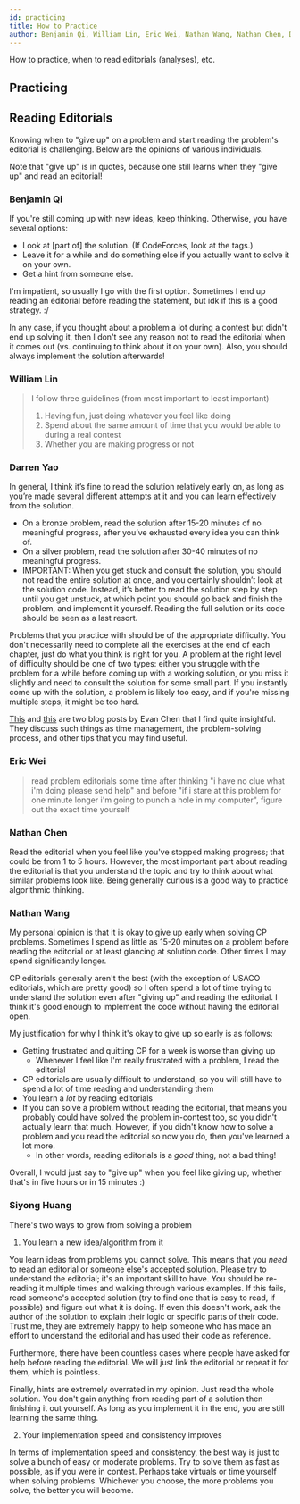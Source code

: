 ```yaml
---
id: practicing
title: How to Practice 
author: Benjamin Qi, William Lin, Eric Wei, Nathan Wang, Nathan Chen, Darren Yao
---
```


How to practice, when to read editorials (analyses), etc.
<!-- END DESCRIPTION -->

## Practicing

## Reading Editorials

Knowing when to "give up" on a problem and start reading the problem's editorial
is challenging. Below are the opinions of various individuals.

Note that "give up" is in quotes, because one still learns when they "give up" and read an editorial!

### Benjamin Qi

If you're still coming up with new ideas, keep thinking. Otherwise, you have several options:
- Look at [part of] the solution. (If CodeForces, look at the tags.)
- Leave it for a while and do something else if you actually want to solve it on your own.
- Get a hint from someone else.

I'm impatient, so usually I go with the first option. Sometimes I end up reading an editorial before reading the statement, but idk if this is a good strategy. :/ 

In any case, if you thought about a problem a lot during a contest but didn't end up solving it, then I don't see any reason not to read the editorial when it comes out (vs. continuing to think about it on your own). Also, you should always implement the solution afterwards!

### William Lin

> I follow three guidelines (from most important to least important)
> 1. Having fun, just doing whatever you feel like doing
> 2. Spend about the same amount of time that you would be able to during a real contest
> 3. Whether you are making progress or not

### Darren Yao
In general, I think it’s fine to read the solution relatively early on, as long as you’re made several different attempts at it and you can learn effectively from the solution.
- On a bronze problem, read the solution after 15-20 minutes of no meaningful progress, after you’ve exhausted every idea you can think of.
- On a silver problem, read the solution after 30-40 minutes of no meaningful progress.
- IMPORTANT: When you get stuck and consult the solution, you should not read the entire solution at once, and you certainly shouldn’t look at the solution code. Instead, it’s better to read the solution step by step until you get unstuck, at which point you should go back and finish the problem, and implement it yourself. Reading the full solution or its code should be seen as a last resort.

Problems that you practice with should be of the appropriate difficulty. You don't necessarily need to complete all the exercises at the end of each chapter, just do what you think is right for you. A problem at the right level of difficulty should be one of two types: either you struggle with the problem for a while before coming up with a working solution, or you miss it slightly and need to consult the solution for some small part. If you instantly come up with the solution, a problem is likely too easy, and if you're missing multiple steps, it might be too hard.

[This](https://web.evanchen.cc/FAQs/raqs.html) and [this](https://usamo.wordpress.com/2019/01/31/math-contest-platitudes-v3/) are two blog posts by Evan Chen that I find quite insightful. They discuss such things as time management, the problem-solving process, and other tips that you may find useful. 

### Eric Wei

> read problem editorials some time after thinking "i have no clue what i'm doing please send help" and before "if i stare at this problem for one minute longer i'm going to punch a hole in my computer", figure out the exact time yourself

### Nathan Chen

Read the editorial when you feel like you've stopped making progress; that could be from 1 to 5 hours. However, the most important part about reading the editorial is that you understand the topic and try to think about what similar problems look like. Being generally curious is a good way to practice algorithmic thinking.

### Nathan Wang

My personal opinion is that it is okay to give up early when solving CP problems.
Sometimes I spend as little as 15-20 minutes on a problem before reading the editorial
or at least glancing at solution code. Other times I may spend significantly longer.

CP editorials generally aren't the best (with the exception of USACO editorials,
which are pretty good) so I often spend a lot of time trying to understand the
solution even after "giving up" and reading the editorial. I think it's good
enough to implement the code without having the editorial open.

My justification for why I think it's okay to give up so early is as follows:

- Getting frustrated and quitting CP for a week is worse than giving up
  - Whenever I feel like I'm really frustrated with a problem, I read the editorial
- CP editorials are usually difficult to understand, so you will still have
  to spend a lot of time reading and understanding them
- You learn a _lot_ by reading editorials
- If you can solve a problem without reading the editorial, that means you
  probably could have solved the problem in-contest too, so you didn't actually
  learn that much. However, if you didn't know how to solve a problem and
  you read the editorial so now you do, then you've learned a lot more.
  - In other words, reading editorials is a _good_ thing, not a bad thing!

Overall, I would just say to "give up" when you feel like giving up, whether that's
in five hours or in 15 minutes :)

### Siyong Huang

There's two ways to grow from solving a problem

1) You learn a new idea/algorithm from it


You learn ideas from problems you cannot solve. This means that you *need* to read an editorial or someone else's accepted solution. Please try to understand the editorial; it's an important skill to have. You should be re-reading it multiple times and walking through various examples. If this fails, read someone's accepted solution (try to find one that is easy to read, if possible) and figure out what it is doing. If even this doesn't work, ask the author of the solution to explain their logic or specific parts of their code. Trust me, they are extremely happy to help someone who has made an effort to understand the editorial and has used their code as reference.

Furthermore, there have been countless cases where people have asked for help before reading the editorial. We will just link the editorial or repeat it for them, which is pointless.

Finally, hints are extremely overrated in my opinion. Just read the whole solution. You don't gain anything from reading part of a solution then finishing it out yourself. As long as you implement it in the end, you are still learning the same thing.

2) Your implementation speed and consistency improves


In terms of implementation speed and consistency, the best way is just to solve a bunch of easy or moderate problems. Try to solve them as fast as possible, as if you were in contest. Perhaps take virtuals or time yourself when solving problems. Whichever you choose, the more problems you solve, the better you will become.
